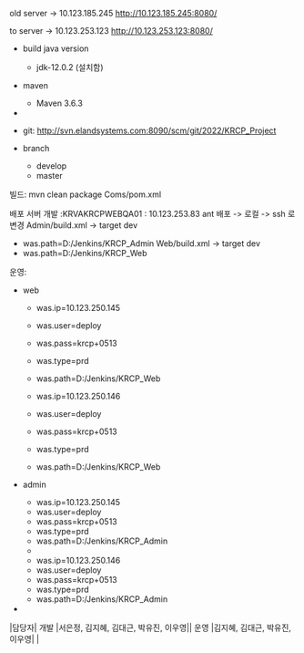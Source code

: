 old server -> 10.123.185.245 
http://10.123.185.245:8080/

to server ->  10.123.253.123
http://10.123.253.123:8080/ 

- build java version 
	- jdk-12.0.2 (설치함)
- maven
	- Maven 3.6.3
- 

- git: http://svn.elandsystems.com:8090/scm/git/2022/KRCP_Project 
- branch
	- develop
	- master

빌드: mvn clean package
Coms/pom.xml 

배포 서버
개발 :KRVAKRCPWEBQA01 : 10.123.253.83
ant 배포 -> 로컬 -> ssh 로 변경
Admin/build.xml -> target dev
- was.path=D:/Jenkins/KRCP_Admin
Web/build.xml -> target dev
- was.path=D:/Jenkins/KRCP_Web
   
운영:
- web
	- was.ip=10.123.250.145
	- was.user=deploy
	- was.pass=krcp+0513
	- was.type=prd
	- was.path=D:/Jenkins/KRCP_Web
	
	- was.ip=10.123.250.146
	- was.user=deploy
	- was.pass=krcp+0513
	- was.type=prd
	- was.path=D:/Jenkins/KRCP_Web
	
- admin
	- was.ip=10.123.250.145
	- was.user=deploy
	- was.pass=krcp+0513
	- was.type=prd
	- was.path=D:/Jenkins/KRCP_Admin
	-
	- was.ip=10.123.250.146
	- was.user=deploy
	- was.pass=krcp+0513
	- was.type=prd
	- was.path=D:/Jenkins/KRCP_Admin
- 

|담당자|
개발 |서은정, 김지혜, 김대근, 박유진, 이우영||
운영 |김지혜, 김대근, 박유진, 이우영|   |